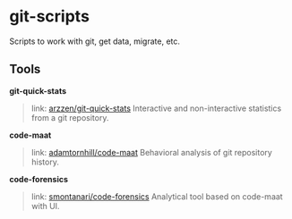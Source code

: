 # git-scripts
Scripts to work with git, get data, migrate, etc.

## Tools
__git-quick-stats__
> link: [arzzen/git-quick-stats](https://github.com/arzzen/git-quick-stats)
> Interactive and non-interactive statistics from a git repository.

__code-maat__
> link: [adamtornhill/code-maat](https://github.com/adamtornhill/code-maat)
> Behavioral analysis of git repository history.

__code-forensics__
> link: [smontanari/code-forensics](https://github.com/smontanari/code-forensics)
> Analytical tool based on code-maat with UI.

